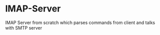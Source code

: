 # IMAP-Server
IMAP Server from scratch which parses commands from client and talks with SMTP server
